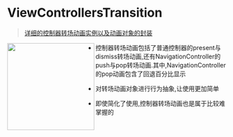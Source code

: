 # ViewControllersTransition

> [详细的控制器转场动画实例以及动画对象的封装](http://www.cnblogs.com/YouXianMing/p/4665558.html)

<img src="http://images0.cnblogs.com/blog2015/607542/201507/212015599744388.gif" align="left"  width="200">

* 控制器转场动画包括了普通控制器的present与dismiss转场动画,还有NavigationController的push与pop转场动画.其中,NavigationController的pop动画包含了回退百分比显示

* 对转场动画对象进行行为抽象,让使用更加简单

* 即使简化了使用,控制器转场动画也是属于比较难掌握的
